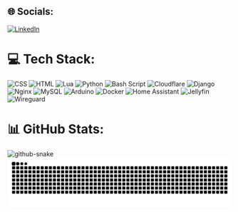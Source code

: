 ## 🌐 Socials:
[![LinkedIn](https://img.shields.io/badge/LinkedIn-%230077B5.svg?logo=linkedin&logoColor=white)](https://linkedin.com/in/AR-Jonker) 

# 💻 Tech Stack:
![CSS](https://img.shields.io/badge/css-%231572B6.svg?style=flat&logo=css&logoColor=white) ![HTML](https://img.shields.io/badge/html-%23E34F26.svg?style=flat&logo=html5&logoColor=white) ![Lua](https://img.shields.io/badge/lua-%232C2D72.svg?style=flat&logo=lua&logoColor=white) ![Python](https://img.shields.io/badge/python-3670A0?style=flat&logo=python&logoColor=ffdd54) ![Bash Script](https://img.shields.io/badge/bash_script-%23121011.svg?style=flat&logo=gnu-bash&logoColor=white) ![Cloudflare](https://img.shields.io/badge/Cloudflare-F38020?style=flat&logo=Cloudflare&logoColor=white) ![Django](https://img.shields.io/badge/django-%23092E20.svg?style=flat&logo=django&logoColor=white) ![Nginx](https://img.shields.io/badge/nginx-%23009639.svg?style=flat&logo=nginx&logoColor=white) ![MySQL](https://img.shields.io/badge/mysql-4479A1.svg?style=flat&logo=mysql&logoColor=white) ![Arduino](https://img.shields.io/badge/-Arduino-00979D?style=flat&logo=Arduino&logoColor=white) ![Docker](https://img.shields.io/badge/docker-%230db7ed.svg?style=flat&logo=docker&logoColor=white) ![Home Assistant](https://img.shields.io/badge/home%20assistant-%2341BDF5.svg?style=flat&logo=home-assistant&logoColor=white) ![Jellyfin](https://img.shields.io/badge/jellyfin-%23000B25.svg?style=flat&logo=Jellyfin&logoColor=00A4DC) ![Wireguard](https://img.shields.io/badge/wireguard-%2388171A.svg?style=flat&logo=wireguard&logoColor=white)

# 📊 GitHub Stats:
<picture>
    <source media="(prefers-color-scheme: dark)" srcset="https://nirzak-streak-stats.vercel.app/?user=alexjonker&theme=dark&hide_border=true" />
    <source media="(prefers-color-scheme: light)" srcset="https://nirzak-streak-stats.vercel.app/?user=alexjonker&theme=light&hide_border=true" />
    <img alt="github-snake" src="https://nirzak-streak-stats.vercel.app/?user=alexjonker&theme=light&hide_border=true" />
</picture>



<picture>
    <source media="(prefers-color-scheme: dark)" srcset="https://raw.githubusercontent.com/alexjonker/alexjonker/output/github-snake-dark.svg" />
    <source media="(prefers-color-scheme: light)" srcset="https://raw.githubusercontent.com/alexjonker/alexjonker/output/github-snake.svg" />
    <img alt="github-snake" src="https://raw.githubusercontent.com/alexjonker/alexjonker/output/github-snake.svg" />
</picture>
